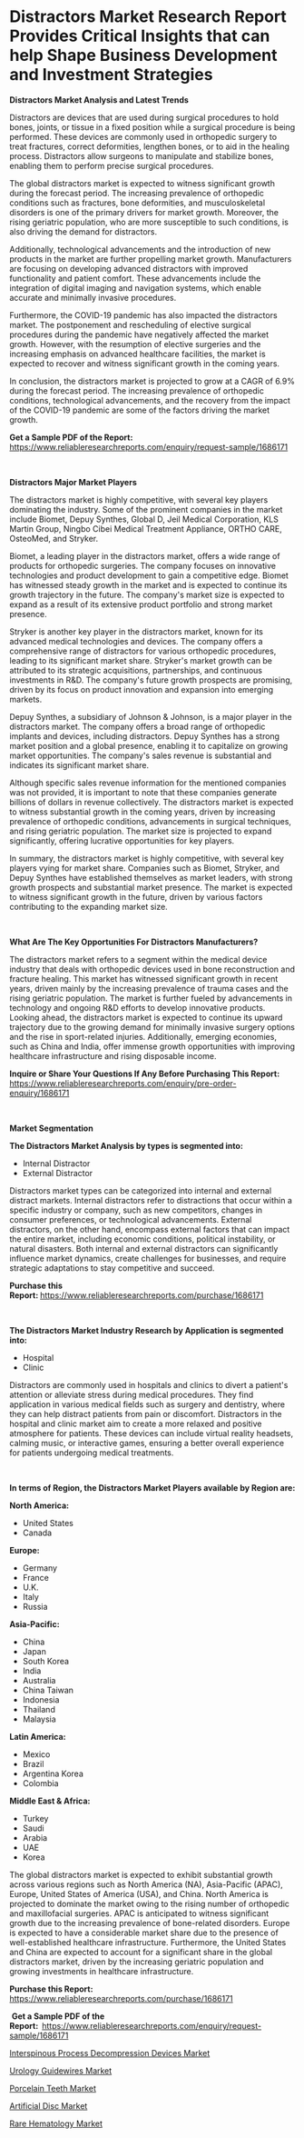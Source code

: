 <p><h1>Distractors Market Research Report Provides Critical Insights that can help Shape Business Development and Investment Strategies</h1></p><p><strong>Distractors Market Analysis and Latest Trends</strong></p>
<p><p>Distractors are devices that are used during surgical procedures to hold bones, joints, or tissue in a fixed position while a surgical procedure is being performed. These devices are commonly used in orthopedic surgery to treat fractures, correct deformities, lengthen bones, or to aid in the healing process. Distractors allow surgeons to manipulate and stabilize bones, enabling them to perform precise surgical procedures.</p><p>The global distractors market is expected to witness significant growth during the forecast period. The increasing prevalence of orthopedic conditions such as fractures, bone deformities, and musculoskeletal disorders is one of the primary drivers for market growth. Moreover, the rising geriatric population, who are more susceptible to such conditions, is also driving the demand for distractors.</p><p>Additionally, technological advancements and the introduction of new products in the market are further propelling market growth. Manufacturers are focusing on developing advanced distractors with improved functionality and patient comfort. These advancements include the integration of digital imaging and navigation systems, which enable accurate and minimally invasive procedures.</p><p>Furthermore, the COVID-19 pandemic has also impacted the distractors market. The postponement and rescheduling of elective surgical procedures during the pandemic have negatively affected the market growth. However, with the resumption of elective surgeries and the increasing emphasis on advanced healthcare facilities, the market is expected to recover and witness significant growth in the coming years.</p><p>In conclusion, the distractors market is projected to grow at a CAGR of 6.9% during the forecast period. The increasing prevalence of orthopedic conditions, technological advancements, and the recovery from the impact of the COVID-19 pandemic are some of the factors driving the market growth.</p></p>
<p><strong>Get a Sample PDF of the Report:&nbsp;</strong> <a href="https://www.reliableresearchreports.com/enquiry/request-sample/1686171">https://www.reliableresearchreports.com/enquiry/request-sample/1686171</a></p>
<p>&nbsp;</p>
<p><strong>Distractors Major Market Players</strong></p>
<p><p>The distractors market is highly competitive, with several key players dominating the industry. Some of the prominent companies in the market include Biomet, Depuy Synthes, Global D, Jeil Medical Corporation, KLS Martin Group, Ningbo Cibei Medical Treatment Appliance, ORTHO CARE, OsteoMed, and Stryker.</p><p>Biomet, a leading player in the distractors market, offers a wide range of products for orthopedic surgeries. The company focuses on innovative technologies and product development to gain a competitive edge. Biomet has witnessed steady growth in the market and is expected to continue its growth trajectory in the future. The company's market size is expected to expand as a result of its extensive product portfolio and strong market presence.</p><p>Stryker is another key player in the distractors market, known for its advanced medical technologies and devices. The company offers a comprehensive range of distractors for various orthopedic procedures, leading to its significant market share. Stryker's market growth can be attributed to its strategic acquisitions, partnerships, and continuous investments in R&D. The company's future growth prospects are promising, driven by its focus on product innovation and expansion into emerging markets.</p><p>Depuy Synthes, a subsidiary of Johnson & Johnson, is a major player in the distractors market. The company offers a broad range of orthopedic implants and devices, including distractors. Depuy Synthes has a strong market position and a global presence, enabling it to capitalize on growing market opportunities. The company's sales revenue is substantial and indicates its significant market share.</p><p>Although specific sales revenue information for the mentioned companies was not provided, it is important to note that these companies generate billions of dollars in revenue collectively. The distractors market is expected to witness substantial growth in the coming years, driven by increasing prevalence of orthopedic conditions, advancements in surgical techniques, and rising geriatric population. The market size is projected to expand significantly, offering lucrative opportunities for key players.</p><p>In summary, the distractors market is highly competitive, with several key players vying for market share. Companies such as Biomet, Stryker, and Depuy Synthes have established themselves as market leaders, with strong growth prospects and substantial market presence. The market is expected to witness significant growth in the future, driven by various factors contributing to the expanding market size.</p></p>
<p>&nbsp;</p>
<p><strong>What Are The Key Opportunities For Distractors Manufacturers?</strong></p>
<p><p>The distractors market refers to a segment within the medical device industry that deals with orthopedic devices used in bone reconstruction and fracture healing. This market has witnessed significant growth in recent years, driven mainly by the increasing prevalence of trauma cases and the rising geriatric population. The market is further fueled by advancements in technology and ongoing R&D efforts to develop innovative products. Looking ahead, the distractors market is expected to continue its upward trajectory due to the growing demand for minimally invasive surgery options and the rise in sport-related injuries. Additionally, emerging economies, such as China and India, offer immense growth opportunities with improving healthcare infrastructure and rising disposable income.</p></p>
<p><strong>Inquire or Share Your Questions If Any Before Purchasing This Report:</strong> <a href="https://www.reliableresearchreports.com/enquiry/pre-order-enquiry/1686171">https://www.reliableresearchreports.com/enquiry/pre-order-enquiry/1686171</a></p>
<p>&nbsp;</p>
<p><strong>Market Segmentation</strong></p>
<p><strong>The Distractors Market Analysis by types is segmented into:</strong></p>
<p><ul><li>Internal Distractor</li><li>External Distractor</li></ul></p>
<p><p>Distractors market types can be categorized into internal and external distract markets. Internal distractors refer to distractions that occur within a specific industry or company, such as new competitors, changes in consumer preferences, or technological advancements. External distractors, on the other hand, encompass external factors that can impact the entire market, including economic conditions, political instability, or natural disasters. Both internal and external distractors can significantly influence market dynamics, create challenges for businesses, and require strategic adaptations to stay competitive and succeed.</p></p>
<p><strong>Purchase this Report:&nbsp;</strong><a href="https://www.reliableresearchreports.com/purchase/1686171">https://www.reliableresearchreports.com/purchase/1686171</a></p>
<p>&nbsp;</p>
<p><strong>The Distractors Market Industry Research by Application is segmented into:</strong></p>
<p><ul><li>Hospital</li><li>Clinic</li></ul></p>
<p><p>Distractors are commonly used in hospitals and clinics to divert a patient's attention or alleviate stress during medical procedures. They find application in various medical fields such as surgery and dentistry, where they can help distract patients from pain or discomfort. Distractors in the hospital and clinic market aim to create a more relaxed and positive atmosphere for patients. These devices can include virtual reality headsets, calming music, or interactive games, ensuring a better overall experience for patients undergoing medical treatments.</p></p>
<p>&nbsp;</p>
<p><strong>In terms of Region, the Distractors Market Players available by Region are:</strong></p>
<p>
    <p> <strong> North America: </strong>
        <ul>
            <li>United States</li>
            <li>Canada</li>
        </ul>
        </p> 
    <p> <strong> Europe: </strong>
        <ul>
            <li>Germany</li>
            <li>France</li>
            <li>U.K.</li>
            <li>Italy</li>
            <li>Russia</li>
        </ul>
        </p> 
    <p> <strong> Asia-Pacific: </strong>
        <ul>
            <li>China</li>
            <li>Japan</li>
            <li>South Korea</li>
            <li>India</li>
            <li>Australia</li>
            <li>China Taiwan</li>
            <li>Indonesia</li>
            <li>Thailand</li>
            <li>Malaysia</li>
        </ul>
        </p> 
    <p> <strong> Latin America: </strong>
        <ul>
            <li>Mexico</li>
            <li>Brazil</li>
            <li>Argentina Korea</li>
            <li>Colombia</li>
        </ul>
        </p> 
    <p> <strong> Middle East & Africa: </strong>
        <ul>
            <li>Turkey</li>
            <li>Saudi</li>
            <li>Arabia</li>
            <li>UAE</li>
            <li>Korea</li>
        </ul>
    </p>
    </p>
<p><p>The global distractors market is expected to exhibit substantial growth across various regions such as North America (NA), Asia-Pacific (APAC), Europe, United States of America (USA), and China. North America is projected to dominate the market owing to the rising number of orthopedic and maxillofacial surgeries. APAC is anticipated to witness significant growth due to the increasing prevalence of bone-related disorders. Europe is expected to have a considerable market share due to the presence of well-established healthcare infrastructure. Furthermore, the United States and China are expected to account for a significant share in the global distractors market, driven by the increasing geriatric population and growing investments in healthcare infrastructure.</p></p>
<p><strong>Purchase this Report: </strong><a href="https://www.reliableresearchreports.com/purchase/1686171">https://www.reliableresearchreports.com/purchase/1686171</a></p>
<p>&nbsp;<strong>Get a Sample PDF of the Report:&nbsp;&nbsp;</strong><a href="https://www.reliableresearchreports.com/enquiry/request-sample/1686171">https://www.reliableresearchreports.com/enquiry/request-sample/1686171</a></p>
<p><strong></strong></p>
<p><p><a href="https://github.com/globismark/Market-Research-Report-List-1/blob/main/interspinous-process-decompression-devices-market.md">Interspinous Process Decompression Devices Market</a></p><p><a href="https://github.com/lylyparadise/Market-Research-Report-List-1/blob/main/urology-guidewires-market.md">Urology Guidewires Market</a></p><p><a href="https://github.com/angelajermaine/Market-Research-Report-List-1/blob/main/porcelain-teeth-market.md">Porcelain Teeth Market</a></p><p><a href="https://github.com/bmorecock/Market-Research-Report-List-1/blob/main/artificial-disc-market.md">Artificial Disc Market</a></p><p><a href="https://github.com/laholand/Market-Research-Report-List-1/blob/main/rare-hematology-market.md">Rare Hematology Market</a></p></p>